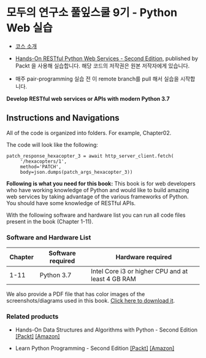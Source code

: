 # 모두의 연구소 풀잎스쿨 9기 - Python Web 실습 
- [코스 소개](http://home.modulabs.co.kr/product/%EB%8B%98-python%EC%9C%BC%EB%A1%9C-web-%EB%A7%8C%EB%93%A4%EC%96%B4%EB%B4%84-python-web-2-3/#93;%A4%EC%96%B4%EB%B4%84-python-web-2-3/)

- [Hands-On RESTful Python Web Services - Second Edition](https://www.packtpub.com/application-development/hands-restful-python-web-services-second-edition?utm_source=github&utm_medium=repository&utm_campaign=9781789532227 ), published by Packt 을 사용해 실습합니다. 해당 코드의 저작권은 원본 저작자에게 있습니다. 
- 매주 pair-programming 실습 전 이 remote branch를 pull 해서 실습을 시작합니다.

**Develop RESTful web services or APIs with modern Python 3.7**

## Instructions and Navigations
All of the code is organized into folders. For example, Chapter02.

The code will look like the following:
```
patch_response_hexacopter_3 = await http_server_client.fetch(
     '/hexacopters/1',
     method='PATCH',
     body=json.dumps(patch_args_hexacopter_3))
```

**Following is what you need for this book:**
This book is for web developers who have working knowledge of Python and would like to build amazing web services by taking advantage of the various frameworks of Python. You should have some knowledge of RESTful APIs.

With the following software and hardware list you can run all code files present in the book (Chapter 1-11).
### Software and Hardware List
| Chapter | Software required | Hardware required |
| -------- | ------------------------------------ | ----------------------------------- |
| 1-11 | Python 3.7 |  Intel Core i3 or higher CPU and at least 4 GB RAM |

We also provide a PDF file that has color images of the screenshots/diagrams used in this book. [Click here to download it](https://www.packtpub.com/sites/default/files/downloads/9781789532227_ColorImages.pdf).

### Related products
* Hands-On Data Structures and Algorithms with Python - Second Edition [[Packt]](https://www.packtpub.com/application-development/hands-data-structures-and-algorithms-python-second-edition?utm_source=github&utm_medium=repository&utm_campaign=9781788995573 ) [[Amazon]](https://www.amazon.com/dp/1788995570)

* Learn Python Programming - Second Edition [[Packt]](https://www.packtpub.com/application-development/learn-python-programming-second-edition?utm_source=github&utm_medium=repository&utm_campaign=9781788996662 ) [[Amazon]](https://www.amazon.com/dp/1788996666)


